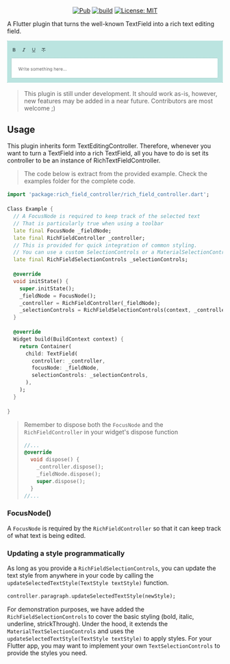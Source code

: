 <p align="center">
<a href="https://pub.dev/packages/rich_field_controller"><img src="https://img.shields.io/pub/v/rich_field_controller.svg" alt="Pub"></a>
<a href="https://github.com/yaitmou/rich_field_controller.git"><img src="https://github.com/yaitmou/rich_field_controller.git" alt="build"></a>
<a href="https://opensource.org/licenses/MIT"><img src="https://img.shields.io/badge/license-MIT-purple.svg" alt="License: MIT"></a>
</p>
A Flutter plugin that turns the well-known TextField into a rich text editing field.

<p>
  <img src="https://github.com/yaitmou/rich_field_controller/blob/main/doc/intro.gif?raw=true"
    alt="An animated image of a TextField turned into a rich TextField" />
  
</p>

> This plugin is still under development. It should work as-is, however, new features may be added in a near future. Contributors are most welcome ;)

## Usage

This plugin inherits form TextEditingController. Therefore, whenever you want to turn a TextField into a rich TextField, all you have to do is set its controller to be an instance of RichTextFieldController.

> The code below is extract from the provided example. Check the examples folder for the complete code.

```dart
import 'package:rich_field_controller/rich_field_controller.dart';

Class Example {
  // A FocusNode is required to keep track of the selected text
  // That is particularly true when using a toolbar
  late final FocusNode _fieldNode;
  late final RichFieldController _controller;
  // This is provided for quick integration of common styling.
  // You can use a custom SelectionControls or a MaterialSelectionControls, etc..
  late final RichFieldSelectionControls _selectionControls;

  @override
  void initState() {
    super.initState();
    _fieldNode = FocusNode();
    _controller = RichFieldController(_fieldNode);
    _selectionControls = RichFieldSelectionControls(context, _controller);
  }

  @override
  Widget build(BuildContext context) {
    return Container(
      child: TextField(
        controller: _controller,
        focusNode: _fieldNode,
        selectionControls: _selectionControls,
      ),
    );
  }

}
```

> Remember to dispose both the `FocusNode` and the `RichFieldController` in your widget's dispose function
>
> ```dart
> //...
> @override
>   void dispose() {
>     _controller.dispose();
>     _fieldNode.dispose();
>     super.dispose();
>   }
> //...
>
> ```

### FocusNode()

A `FocusNode` is required by the `RichFieldController` so that it can keep track of what text is being edited.

### Updating a style programmatically

As long as you provide a `RichFieldSelectionControls`, you can update the text style from anywhere in your code by calling the `updateSelectedTextStyle(TextStyle textStyle)` function.

```dart
controller.paragraph.updateSelectedTextStyle(newStyle);
```

For demonstration purposes, we have added the `RichFieldSelectionControls` to cover the basic styling (bold, italic, underline, strickThrough). Under the hood, it extends the `MaterialTextSelectionControls` and uses the `updateSelectedTextStyle(TextStyle textStyle)` to apply styles. For your Flutter app, you may want to implement your own `TextSelectionControls` to provide the styles you need.
